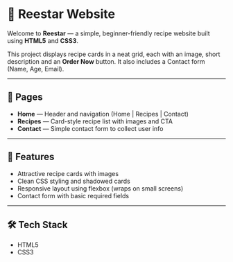 # 🌟 Reestar Website

Welcome to **Reestar** — a simple, beginner-friendly recipe website built using **HTML5** and **CSS3**.

This project displays recipe cards in a neat grid, each with an image, short description and an **Order Now** button. It also includes a Contact form (Name, Age, Email).

---

## 📄 Pages
- **Home** — Header and navigation (Home | Recipes | Contact)  
- **Recipes** — Card-style recipe list with images and CTA  
- **Contact** — Simple contact form to collect user info

---

## 🔑 Features
- Attractive recipe cards with images  
- Clean CSS styling and shadowed cards  
- Responsive layout using flexbox (wraps on small screens)  
- Contact form with basic required fields

---

## 🛠️ Tech Stack
- HTML5  
- CSS3

